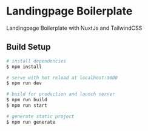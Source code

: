 # Landingpage Boilerplate

Landingpage Boilerplate with NuxtJs and TailwindCSS

## Build Setup

```bash
# install dependencies
$ npm install

# serve with hot reload at localhost:3000
$ npm run dev

# build for production and launch server
$ npm run build
$ npm run start

# generate static project
$ npm run generate
```
